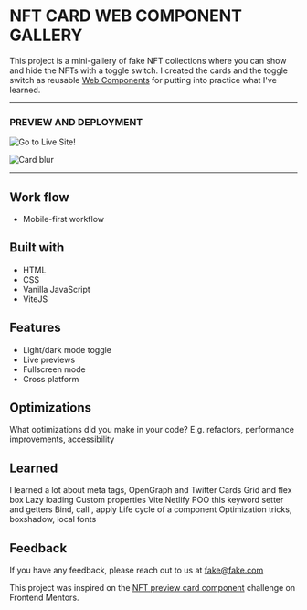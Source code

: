 # NFT CARD WEB COMPONENT GALLERY

This project is a mini-gallery of fake NFT collections where you can show and hide the NFTs with a toggle switch. I created the cards and the toggle switch as reusable [Web Components](https://developer.mozilla.org/en-US/docs/Web/Web_Components) for putting into practice what I've learned.

<hr/>

<h3>PREVIEW AND DEPLOYMENT</h3>

![Go to Live Site!](https://nft-card-web-component.netlify.app/)

![Card blur](https://res.cloudinary.com/docbyxdd1/image/upload/e_loop/v1671423118/projects/Github/NFT-card-web-component-gallery/nft-card-blur.webp)

<hr/>

## Work flow

- Mobile-first workflow

## Built with

- HTML
- CSS
- Vanilla JavaScript
- ViteJS


## Features

- Light/dark mode toggle
- Live previews
- Fullscreen mode
- Cross platform

## Optimizations

What optimizations did you make in your code? E.g. refactors, performance improvements, accessibility

## Learned

I learned a lot about meta tags, OpenGraph and Twitter Cards
Grid and flex box
Lazy loading
Custom properties
Vite
Netlify
POO
this keyword
setter and getters
Bind, call , apply
Life cycle of a component
Optimization tricks, boxshadow, local fonts

## Feedback

If you have any feedback, please reach out to us at fake@fake.com

This project was inspired on the [NFT preview card component](https://www.frontendmentor.io/challenges/nft-preview-card-component-SbdUL_w0U) challenge on Frontend Mentors.

